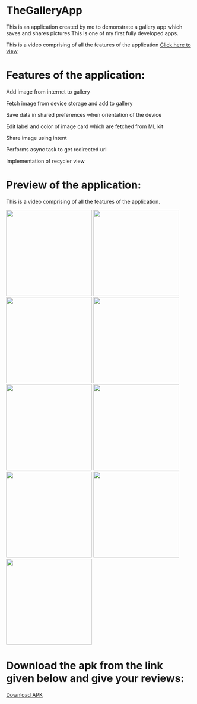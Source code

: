 # TheGalleryApp
This is an application created by me to demonstrate a gallery app which saves and shares pictures.This is one of my first fully developed apps.

This is a video comprising of all the features of the application [Click here to view](https://github.com/sarthak5620/TheGalleryApp/blob/master/gallery%20app%20video.mp4?raw=true)

# Features of the application:
Add image from internet to gallery 

Fetch image from device storage and add to gallery

Save data in shared preferences when orientation of the device

Edit label and color of image card which are fetched from ML kit

Share image using intent

Performs async task to get redirected url

Implementation of recycler view

# Preview of the application:

This is a video comprising of all the features of the application.


<img width="231" alt="" src="https://user-images.githubusercontent.com/66621092/120895795-41d8d980-c63c-11eb-8685-467b22dde4be.jpeg">
<img width="231" alt="" src="https://user-images.githubusercontent.com/66621092/120895797-430a0680-c63c-11eb-9377-5637bc6fb0d2.jpeg">
<img width="231" alt="" src="https://user-images.githubusercontent.com/66621092/120895627-7c8e4200-c63b-11eb-8fba-916cbb8032f6.jpeg">
<img width="231" alt="" src="https://user-images.githubusercontent.com/66621092/120895641-9465c600-c63b-11eb-92ba-9ab723de0bee.jpeg">
<img width="231" alt="" src="https://user-images.githubusercontent.com/66621092/120895644-992a7a00-c63b-11eb-844a-a6a7d4af6bd2.jpeg">
<img width="231" alt="" src="https://user-images.githubusercontent.com/66621092/120895634-89ab3100-c63b-11eb-89da-b7794a59def3.jpeg">
<img width="231" alt="" src="https://user-images.githubusercontent.com/66621092/120895647-9a5ba700-c63b-11eb-8fec-48a63eeb4321.jpeg">
<img width="231" alt="" src="https://user-images.githubusercontent.com/66621092/120895650-9c256a80-c63b-11eb-8c4e-d1f09381143c.jpeg">
<img width="231" alt="" src="https://user-images.githubusercontent.com/66621092/120895651-9d569780-c63b-11eb-9b63-0da9034cc864.jpeg">

# Download the apk from the link given below and give your reviews:
[Download APK](https://github.com/sarthak5620/TheGalleryApp/blob/master/app-debug%20(5).apk?raw=true)
